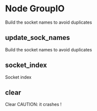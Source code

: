 
# Node GroupIO

Build the socket names to avoid duplicates


## update_sock_names

Build the socket names to avoid duplicates


## socket_index

Socket index


## clear

Clear
CAUTION: it crashes !

